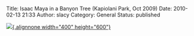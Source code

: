 Title: Isaac  Maya in a Banyon Tree (Kapiolani Park, Oct 2009)
Date: 2010-02-13 21:33
Author: slacy
Category: General
Status: published

[![](http://kleinlacy.com/gallery/d/191548-2/IMG_7038.JPG){.alignnone
width="400"
height="600"}](http://kleinlacy.com/gallery/v/2009/October/2009-10-02/IMG_7038.JPG.html)
